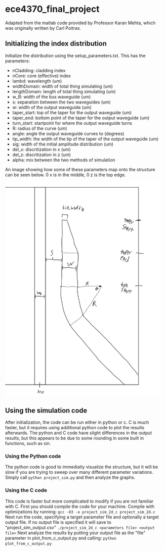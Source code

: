# ece4370_final_project
 
Adapted from the matlab code provided by Professor Karan Mehta, which was originally written by Carl Poitras. 

## Initializing the index distribution
Initialize the distribution using the setup_parameters.txt. This has the parameters:
- nCladding: cladding index
- nCore: core (effective) index
- lambd: wavelength (um)
- widthDomain: width of total thing simulating (um)
- lengthDomain: length of total thing simulating (um)
- w_B: width of the bus waveguide (um)
- s: separation between the two waveguides (um)
- w: width of the output waveguide (um)
- taper_start: top of the taper for the output waveguide (um)
- taper_end: bottom point of the taper for the output waveguide (um)
- turn_start: startpoint for where the output waveguide turns
- R: radius of the curve (um)
- angle: angle the output waveguide curves to (degrees)
- tip_width: the width of the tip of the taper of the output waveguide (um)
- sig: width of the initial amplitude distribution (um)
- del_x: discritization in x (um)
- del_z: discritization in z (um)
- alpha: mix between the two methods of simulation

An image showing how some of these parameters map onto the structure can be seen below. 0 x is in the middle, 0 z is the top edge. 

![Image showing the index disbribution.](./structure_image.jpg)

## Using the simulation code
After initialization, the code can be run either in python or c. C is much faster, but it requires using additional python code to plot the results afterwards. The python and C code have slight differences in the output results, but this appears to be due to some rounding in some built in functions, such as sin. 

### Using the Python code
The python code is good to immediatly visualize the structure, but it will be slow if you are trying to sweep over many different parameter variations. Simply call
`python project_sim.py` and then analyze the graphs.

### Using the C code
This code is faster but more complicated to modify if you are not familiar with C. First you should compile the code for your machine. Compile with optimizations by running:
`gcc -O3 -o project_sim_2d_c project_sim_2d.c`
Next run the code, specifying a target parameter file and optionally a target output file. If no output file is specified it will save to "project_sim_output.csv"
`./project_sim_2d_c <parameters file> <output file>`
Next analyze the results by putting your output file as the "file" parameter in plot_from_c_output.py and calling:
`python plot_from_c_output.py`


